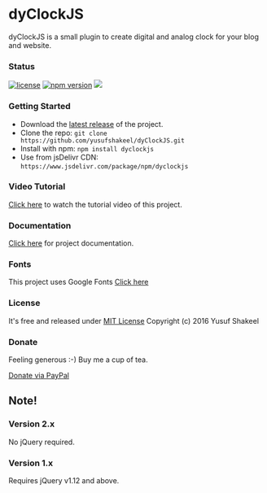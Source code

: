 # dyClockJS
dyClockJS is a small plugin to create digital and analog clock for your blog and website.


### Status

[![license](https://img.shields.io/badge/license-MIT-blue.svg)](https://github.com/yusufshakeel/dyClockJS)
[![npm version](https://img.shields.io/badge/npm-2.0.1-blue.svg)](https://www.npmjs.com/package/dyclockjs)
[![](https://data.jsdelivr.com/v1/package/npm/dyclockjs/badge)](https://www.jsdelivr.com/package/npm/dyclockjs)


### Getting Started
* Download the [latest release](https://github.com/yusufshakeel/dyClockJS/releases) of the project.
* Clone the repo: `git clone https://github.com/yusufshakeel/dyClockJS.git`
* Install with npm: `npm install dyclockjs`
* Use from jsDelivr CDN: `https://www.jsdelivr.com/package/npm/dyclockjs`

### Video Tutorial
[Click here](https://www.youtube.com/watch?v=FO4qE88t2OA) to watch the tutorial video of this project.

### Documentation
[Click here](https://www.dyclassroom.com/dyclockjs/documentation) for project documentation.

### Fonts
This project uses Google Fonts [Click here](https://fonts.google.com)

### License
It's free and released under [MIT License](https://github.com/yusufshakeel/dyClockJS/blob/master/LICENSE) Copyright (c) 2016 Yusuf Shakeel

### Donate
Feeling generous :-) Buy me a cup of tea.

[Donate via PayPal](https://www.paypal.me/yusufshakeel)


## Note!

### Version 2.x

No jQuery required.


### Version 1.x

Requires jQuery v1.12 and above.